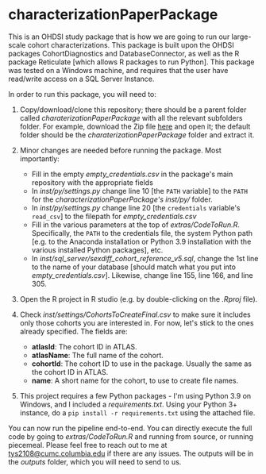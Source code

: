 characterizationPaperPackage
===============

This is an OHDSI study package that is how we are going to run our large-scale cohort characterizations. This package is built upon the OHDSI packages CohortDiagnostics and DatabaseConnector, as well as the R package Reticulate [which allows R packages to run Python]. This package was tested on a Windows machine, and requires that the user have read/write access on a SQL Server Instance.

In order to run this package, you will need to:

1. Copy/download/clone this repository; there should be a parent folder called *charaterizationPaperPackage* with all the relevant subfolders folder. For example, download the Zip file [here](https://github.com/toekneesunshine/characterizationPaperPackage) and open it; the default folder should be the *charaterizationPaperPackage* folder and extract it.

2. Minor changes are needed before running the package. Most importantly:
    - Fill in the empty *empty_credentials.csv* in the package's main repository with the appropriate fields
    - In *inst/py/settings.py* change line 10 [the `PATH` variable] to the `PATH` for the *characterizationPaperPackage's* *inst/py/* folder.
    - In *inst/py/settings.py* change line 20 [the `credentials` variable's `read_csv`] to the filepath for *empty_credentials.csv*
    - Fill in the various parameters at the top of *extras/CodeToRun.R*.  Specifically, the `PATH` to the credentials file, the system Python path [e.g. to the Anaconda installation or Python 3.9 installation with the various installed Python packages], etc.
    - In *inst/sql_server/sexdiff_cohort_reference_v5.sql*, change the 1st line to the name of your database [should match what you put into *empty_credentials.csv*]. Likewise, change line 155, line 166, and line 305.

3. Open the R project in R studio (e.g. by double-clicking on the *.Rproj* file).

4. Check *inst/settings/CohortsToCreateFinal.csv* to make sure it includes only those cohorts you are interested in. For now, let's stick to the ones already specified. The fields are:

    - **atlasId**: The cohort ID in ATLAS.
    - **atlasName**: The full name of the cohort.
    - **cohortId**: The cohort ID to use in the package. Usually the same as the cohort ID in ATLAS.
    - **name**: A short name for the cohort, to use to create file names.

5. This project requires a few Python packages - I'm using Python 3.9 on Windows, and I included a *requirements.txt*. Using your Python 3+ instance, do a `pip install -r requirements.txt` using the attached file.

You can now run the pipeline end-to-end. You can directly execute the full code by going to *extras/CodeToRun.R* and running from source, or running piecemeal. Please feel free to reach out to me at [tys2108@cumc.columbia.edu](mailto:tys2108@cumc.columbia.edu) if there are any issues. The outputs will be in the *outputs* folder, which you will need to send to us.
